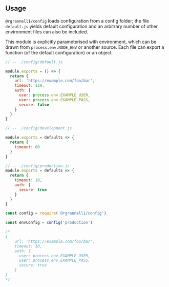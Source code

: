 
## Usage

`@rgrannell1/config` loads configuration from a config folder; the file `default.js` yields default configuration and an arbitrary number of other environment files can also be included.

This module is explicitly parameterised with environment, which can be drawn from `process.env.NODE_ENV` or another source. Each file can export a function (of the default configuration) or an object.

```js
// -- ./config/default.js

module.exports = () => {
  return {
    url: 'https://example.com/foo/bar',
    timeout: 120,
    auth: {
      user: process.env.EXAMPLE_USER,
      user: process.env.EXAMPLE_PASS,
      secure: false
    }
  }
}
```
```js
// -- ./config/development.js

module.exports = defaults => {
  return {
    timeout: 60
  }
}
```
```js
// -- ./config/production.js
module.exports = defaults => {
  return {
    timeout: 10,
    auth: {
      secure: true
    }
  }
}
```

```js
const config = require('@rgrannell1/config')

const envConfig = config('production')

/*
{
    url: 'https://example.com/foo/bar',
    timeout: 10,
    auth: {
      user: process.env.EXAMPLE_USER,
      user: process.env.EXAMPLE_PASS,
      secure: true
    }
}
*/
```

